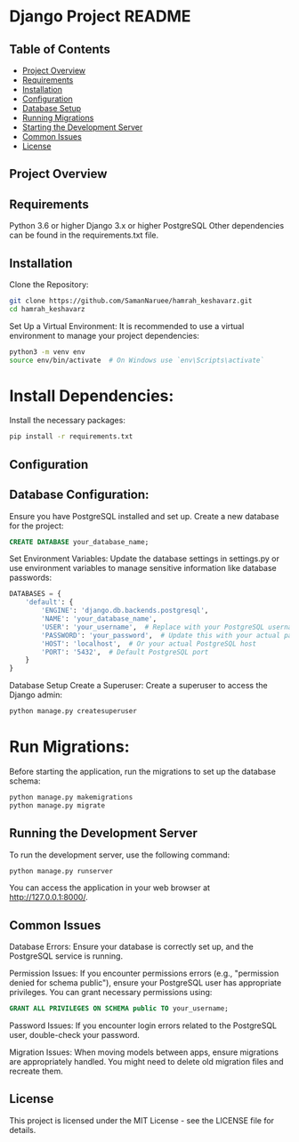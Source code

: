# Django Project README

## Table of Contents

* [Project Overview](#project-overview)
* [Requirements](#requirements)
* [Installation](#installation)
* [Configuration](#configuration)
* [Database Setup](#database-setup)
* [Running Migrations](#running-migrations)
* [Starting the Development Server](#starting-the-development-server)
* [Common Issues](#common-issues)
* [License](#license)

## Project Overview

## Requirements

Python 3.6 or higher
Django 3.x or higher
PostgreSQL
Other dependencies can be found in the requirements.txt file.

## Installation
Clone the Repository:

```bash
git clone https://github.com/SamanNaruee/hamrah_keshavarz.git  
cd hamrah_keshavarz
```
Set Up a Virtual Environment:
It is recommended to use a virtual environment to manage your project dependencies:

```bash
python3 -m venv env  
source env/bin/activate  # On Windows use `env\Scripts\activate`  
```
# Install Dependencies:
Install the necessary packages:

```bash
pip install -r requirements.txt  
```
## Configuration
## Database Configuration:
Ensure you have PostgreSQL installed and set up. Create a new database for the project:

```sql
CREATE DATABASE your_database_name;  
```
Set Environment Variables:
Update the database settings in settings.py or use environment variables to manage sensitive information like database passwords:

```python
DATABASES = {  
    'default': {  
        'ENGINE': 'django.db.backends.postgresql',  
        'NAME': 'your_database_name',  
        'USER': 'your_username',  # Replace with your PostgreSQL username  
        'PASSWORD': 'your_password',  # Update this with your actual password  
        'HOST': 'localhost',  # Or your actual PostgreSQL host  
        'PORT': '5432',  # Default PostgreSQL port  
    }  
}
```  
Database Setup
Create a Superuser:
Create a superuser to access the Django admin:

```bash
python manage.py createsuperuser  
```
# Run Migrations:
Before starting the application, run the migrations to set up the database schema:

```bash
python manage.py makemigrations  
python manage.py migrate  
```
## Running the Development Server
To run the development server, use the following command:

```bash
python manage.py runserver  
```
You can access the application in your web browser at http://127.0.0.1:8000/.

## Common Issues
Database Errors: Ensure your database is correctly set up, and the PostgreSQL service is running.

Permission Issues: If you encounter permissions errors (e.g., "permission denied for schema public"), ensure your PostgreSQL user has appropriate privileges. You can grant necessary permissions using:

```sql
GRANT ALL PRIVILEGES ON SCHEMA public TO your_username;  
```
Password Issues: If you encounter login errors related to the PostgreSQL user, double-check your password.

Migration Issues: When moving models between apps, ensure migrations are appropriately handled. You might need to delete old migration files and recreate them.

## License
This project is licensed under the MIT License - see the LICENSE file for details.



